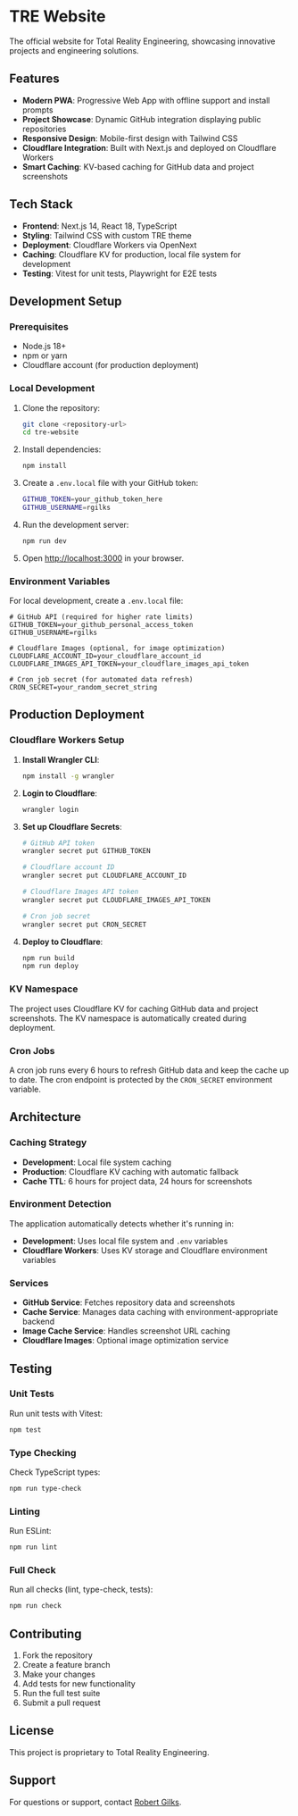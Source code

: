 # TRE Website

The official website for Total Reality Engineering, showcasing innovative projects and engineering solutions.

## Features

- **Modern PWA**: Progressive Web App with offline support and install prompts
- **Project Showcase**: Dynamic GitHub integration displaying public repositories
- **Responsive Design**: Mobile-first design with Tailwind CSS
- **Cloudflare Integration**: Built with Next.js and deployed on Cloudflare Workers
- **Smart Caching**: KV-based caching for GitHub data and project screenshots

## Tech Stack

- **Frontend**: Next.js 14, React 18, TypeScript
- **Styling**: Tailwind CSS with custom TRE theme
- **Deployment**: Cloudflare Workers via OpenNext
- **Caching**: Cloudflare KV for production, local file system for development
- **Testing**: Vitest for unit tests, Playwright for E2E tests

## Development Setup

### Prerequisites

- Node.js 18+
- npm or yarn
- Cloudflare account (for production deployment)

### Local Development

1. Clone the repository:

   ```bash
   git clone <repository-url>
   cd tre-website
   ```

2. Install dependencies:

   ```bash
   npm install
   ```

3. Create a `.env.local` file with your GitHub token:

   ```bash
   GITHUB_TOKEN=your_github_token_here
   GITHUB_USERNAME=rgilks
   ```

4. Run the development server:

   ```bash
   npm run dev
   ```

5. Open [http://localhost:3000](http://localhost:3000) in your browser.

### Environment Variables

For local development, create a `.env.local` file:

```env
# GitHub API (required for higher rate limits)
GITHUB_TOKEN=your_github_personal_access_token
GITHUB_USERNAME=rgilks

# Cloudflare Images (optional, for image optimization)
CLOUDFLARE_ACCOUNT_ID=your_cloudflare_account_id
CLOUDFLARE_IMAGES_API_TOKEN=your_cloudflare_images_api_token

# Cron job secret (for automated data refresh)
CRON_SECRET=your_random_secret_string
```

## Production Deployment

### Cloudflare Workers Setup

1. **Install Wrangler CLI**:

   ```bash
   npm install -g wrangler
   ```

2. **Login to Cloudflare**:

   ```bash
   wrangler login
   ```

3. **Set up Cloudflare Secrets**:

   ```bash
   # GitHub API token
   wrangler secret put GITHUB_TOKEN

   # Cloudflare account ID
   wrangler secret put CLOUDFLARE_ACCOUNT_ID

   # Cloudflare Images API token
   wrangler secret put CLOUDFLARE_IMAGES_API_TOKEN

   # Cron job secret
   wrangler secret put CRON_SECRET
   ```

4. **Deploy to Cloudflare**:
   ```bash
   npm run build
   npm run deploy
   ```

### KV Namespace

The project uses Cloudflare KV for caching GitHub data and project screenshots. The KV namespace is automatically created during deployment.

### Cron Jobs

A cron job runs every 6 hours to refresh GitHub data and keep the cache up to date. The cron endpoint is protected by the `CRON_SECRET` environment variable.

## Architecture

### Caching Strategy

- **Development**: Local file system caching
- **Production**: Cloudflare KV caching with automatic fallback
- **Cache TTL**: 6 hours for project data, 24 hours for screenshots

### Environment Detection

The application automatically detects whether it's running in:

- **Development**: Uses local file system and `.env` variables
- **Cloudflare Workers**: Uses KV storage and Cloudflare environment variables

### Services

- **GitHub Service**: Fetches repository data and screenshots
- **Cache Service**: Manages data caching with environment-appropriate backend
- **Image Cache Service**: Handles screenshot URL caching
- **Cloudflare Images**: Optional image optimization service

## Testing

### Unit Tests

Run unit tests with Vitest:

```bash
npm test
```

### Type Checking

Check TypeScript types:

```bash
npm run type-check
```

### Linting

Run ESLint:

```bash
npm run lint
```

### Full Check

Run all checks (lint, type-check, tests):

```bash
npm run check
```

## Contributing

1. Fork the repository
2. Create a feature branch
3. Make your changes
4. Add tests for new functionality
5. Run the full test suite
6. Submit a pull request

## License

This project is proprietary to Total Reality Engineering.

## Support

For questions or support, contact [Robert Gilks](https://www.linkedin.com/in/rob-gilks-39bb03/).
